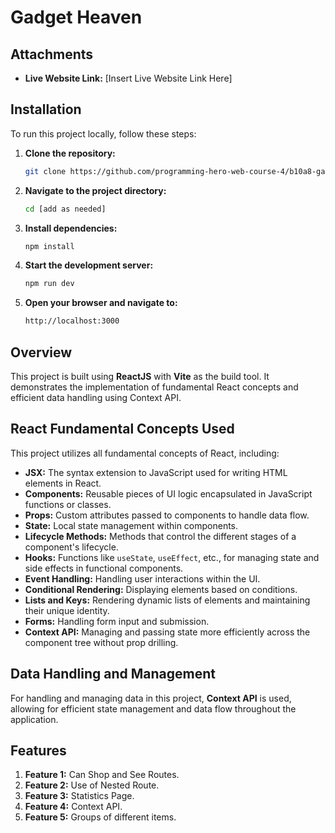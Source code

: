 # Gadget Heaven

## Attachments

- **Live Website Link:** [Insert Live Website Link Here]

## Installation

To run this project locally, follow these steps:

1. **Clone the repository:**

    ```bash
    git clone https://github.com/programming-hero-web-course-4/b10a8-gadget-heaven-Nur-Araf
    ```

2. **Navigate to the project directory:**

    ```bash
    cd [add as needed]
    ```

3. **Install dependencies:**

    ```bash
    npm install
    ```

4. **Start the development server:**

    ```bash
    npm run dev
    ```

5. **Open your browser and navigate to:**

    ```bash
    http://localhost:3000
    ```

## Overview

This project is built using **ReactJS** with **Vite** as the build tool. It demonstrates the implementation of fundamental React concepts and efficient data handling using Context API.

## React Fundamental Concepts Used

This project utilizes all fundamental concepts of React, including:

- **JSX:** The syntax extension to JavaScript used for writing HTML elements in React.
- **Components:** Reusable pieces of UI logic encapsulated in JavaScript functions or classes.
- **Props:** Custom attributes passed to components to handle data flow.
- **State:** Local state management within components.
- **Lifecycle Methods:** Methods that control the different stages of a component's lifecycle.
- **Hooks:** Functions like `useState`, `useEffect`, etc., for managing state and side effects in functional components.
- **Event Handling:** Handling user interactions within the UI.
- **Conditional Rendering:** Displaying elements based on conditions.
- **Lists and Keys:** Rendering dynamic lists of elements and maintaining their unique identity.
- **Forms:** Handling form input and submission.
- **Context API:** Managing and passing state more efficiently across the component tree without prop drilling.

## Data Handling and Management

For handling and managing data in this project, **Context API** is used, allowing for efficient state management and data flow throughout the application.

## Features

1. **Feature 1:** Can Shop and See Routes.
2. **Feature 2:** Use of Nested Route.
3. **Feature 3:** Statistics Page.
4. **Feature 4:** Context API.
5. **Feature 5:** Groups of different items.

